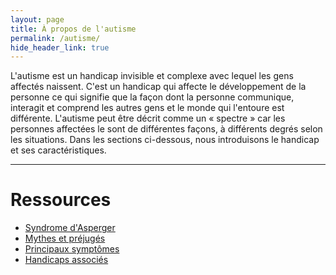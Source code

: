 ```yaml
---
layout: page
title: À propos de l'autisme
permalink: /autisme/
hide_header_link: true
---
```


L'autisme est un handicap invisible et complexe avec lequel les gens affectés naissent.
C'est un handicap qui affecte le développement de la personne ce qui signifie que la façon dont la personne communique, interagit et comprend les autres gens et le monde qui l'entoure est différente.
L'autisme peut être décrit comme un «&nbsp;spectre&nbsp;» car les personnes affectées le sont de différentes façons, à différents degrés selon les situations.
Dans les sections ci-dessous, nous introduisons le handicap et ses caractéristiques.

---

# Ressources

  - [Syndrome d'Asperger](/autisme/syndrome-asperger)
  - [Mythes et préjugés](/autisme/mythes-et-prejuges)
  - [Principaux symptômes](/autisme/principaux-symptomes)
  - [Handicaps associés](/autisme/handicaps-associes)
